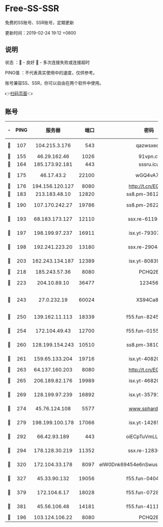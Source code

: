 # Free-SS-SSR

免费的SS账号、SSR账号，定期更新

更新时间：2019-02-24 19:12 +0800

## 说明

状态     ：🙂 - 良好 🙁 - 多次连接失败或连接超时

PING值   ：不代表真实使用中的速度，仅供参考。

账号兼容SS、SSR，你可以自由在两个软件中使用。

👉[扫码页面](https://liesauer.github.io/free-ss-ssr.github.io/)👈

## 账号

|-|PING|服务器|端口|密码|加密方式|区域|
|:----:|:----:|:-----:|-----:|:----:|:----:|:----:|
|🙂|107|104.215.3.176|543|qazwsxedc|aes-256-gcm|JP|
|🙂|155|46.29.162.46|1026|91vpn.cf|rc4-md5|RU|
|🙂|164|185.173.92.181|443|sssru.icu|rc4-md5|RU|
|🙂|175|46.17.43.2|22100|wGQ4vA7D|aes-256-gcm|RU|
|🙂|176|194.156.120.127|8080|http://t.cn/EGJIyrl|rc4-md5|RU|
|🙂|183|213.183.48.10|12820|ss8.pm-36124269|rc4-md5|RU|
|🙂|190|107.170.242.27|19786|ss8.pm-26221677|aes-256-cfb|US|
|🙂|193|68.183.173.127|12110|ssx.re-61195437|aes-256-cfb|US|
|🙂|197|198.199.97.237|16911|isx.yt-79307511|aes-256-cfb|US|
|🙂|198|192.241.223.20|13180|ssx.re-29048876|aes-256-cfb|US|
|🙂|203|162.243.134.187|12389|isx.yt-80839009|aes-256-cfb|US|
|🙂|218|185.243.57.36|8080|PCHQ2E|rc4-md5|US|
|🙂|223|204.10.89.10|36477|123456|aes-256-cfb|US|
|🙂|243|27.0.232.19|60024|XS94Ca8K|xchacha20-ietf-poly1305|HK|
|🙂|250|139.162.11.113|18339|f55.fun-82455292|aes-256-cfb|SG|
|🙂|254|172.104.49.43|12700|f55.fun-01558008|aes-256-cfb|SG|
|🙂|260|128.199.154.243|10510|ss8.pm-38103435|aes-256-cfb|SG|
|🙂|261|159.65.133.204|19716|isx.yt-40820424|aes-256-cfb|SG|
|🙂|263|64.137.160.203|8080|http://t.cn/EGJIyrl|rc4-md5|CA|
|🙂|265|206.189.82.176|19989|isx.yt-46820019|aes-256-cfb|SG|
|🙂|269|128.199.97.239|16892|isx.yt-35791266|aes-256-cfb|SG|
|🙂|274|45.76.124.108|5577|www.sphard.com|aes-256-cfb|AU|
|🙂|279|198.199.100.178|17066|isx.yt-14265222|aes-256-cfb|US|
|🙂|292|66.42.93.189|443|oiECpTuVmLLxk4Ts|aes-256-cfb|US|
|🙂|294|178.128.30.219|11352|ssx.re-12830848|aes-256-cfb|SG|
|🙂|320|172.104.33.178|8097|eIW0Dnk69454e6nSwuspv9DmS201tQ0D|aes-256-cfb|SG|
|🙂|327|45.33.90.132|19056|f55.fun-04047720|aes-256-cfb|US|
|🙂|379|172.104.6.17|18028|f55.fun-07282375|aes-256-cfb|US|
|🙂|381|45.56.106.48|14181|f55.fun-41115808|aes-256-cfb|US|
|🙂|196|103.124.106.22|8080|PCHQ2E|rc4-md5|US|
